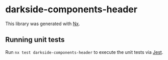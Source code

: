 # darkside-components-header

This library was generated with [Nx](https://nx.dev).

## Running unit tests

Run `nx test darkside-components-header` to execute the unit tests via [Jest](https://jestjs.io).
